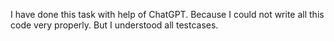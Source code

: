 I have done this task with help of ChatGPT. Because I could not write all this code very properly. But I understood all testcases. 
